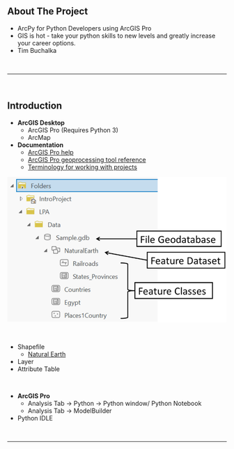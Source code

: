 ## About The Project

- ArcPy for Python Developers using ArcGIS Pro
- GIS is hot - take your python skills to new levels and greatly increase your career options.
- Tim Buchalka

&nbsp;

---

&nbsp;

## Introduction

- **ArcGIS Desktop**
  - ArcGIS Pro (Requires Python 3)
  - ArcMap
- **Documentation**
  - [ArcGIS Pro help](https://pro.arcgis.com/en/pro-app/latest/help/main/welcome-to-the-arcgis-pro-app-help.htm)
  - [ArcGIS Pro geoprocessing tool reference](https://pro.arcgis.com/en/pro-app/latest/tool-reference/main/arcgis-pro-tool-reference.htm)
  - [Terminology for working with projects](https://pro.arcgis.com/en/pro-app/latest/help/projects/terminology-for-working-with-projects.htm)

![file_geodatabase](00-diagrams/file_geodatabase.png)

&nbsp;

- Shapefile
  - [Natural Earth](https://www.naturalearthdata.com/)
- Layer
- Attribute Table

&nbsp;

- **ArcGIS Pro**
  - Analysis Tab -> Python -> Python window/ Python Notebook
  - Analysis Tab -> ModelBuilder
- Python IDLE

&nbsp;

---

&nbsp;
